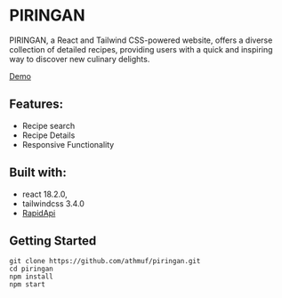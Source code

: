 # PIRINGAN

PIRINGAN, a React and Tailwind CSS-powered website, offers a diverse collection of detailed recipes, providing users with a quick and inspiring way to discover new culinary delights.

[Demo](https://piringan.vercel.app/)


## Features:

- Recipe search
- Recipe Details
- Responsive Functionality


## Built with:

- react 18.2.0,
- tailwindcss 3.4.0
- [RapidApi](https://rapidapi.com/zilinskivan/api/food-recipes-with-images/)


## Getting Started

```
git clone https://github.com/athmuf/piringan.git
cd piringan
npm install
npm start
```
